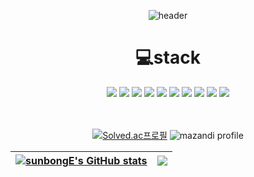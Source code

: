 <div align="center">

![header](https://capsule-render.vercel.app/api?type=Waving&color=&height=300&section=header&text=TaeHo%20GitHub&fontSize=90)


<h1> 💻stack</h1>
<img src="https://img.shields.io/badge/Java-3776AB?style=flat&logo=Java&logoColor=white"/>
<img src="https://img.shields.io/badge/SpringBoot-43B02A?style=flat&logo=SpringBoot&logoColor=white"/>
<!-- <img src="https://img.shields.io/badge/SpringSecurity-43B02A?style=flat&logo=SpringSecurity&logoColor=white"/> -->
<img src="https://img.shields.io/badge/Python-3776AB?style=flat&logo=Python&logoColor=white"/>
<img src="https://img.shields.io/badge/Django-092E20?style=flat&logo=Django&logoColor=white"/>
<img src="https://img.shields.io/badge/Vue.js-569A31?style=flat&logo=Vue.js&logoColor=white"/>
<img src="https://img.shields.io/badge/Selenium-43B02A?style=flat&logo=Selenium&logoColor=white"/>
<img src="https://img.shields.io/badge/-MySQL-%234479A1?style=flat&logo=MySQL&logoColor=white"/>
<img src="https://img.shields.io/badge/MongoDB-13aa52%234479A1?style=flat&logo=mongodb&logoColor=white"/>
<img src="https://img.shields.io/badge/Redis-red?style=flat&logo=Redis S3&logoColor=white"/>
<img src="https://img.shields.io/badge/JPA-grey?style=flat&logo=JPA&logoColor=white"/>
		



<br><br>
[![Solved.ac프로필](http://mazassumnida.wtf/api/v2/generate_badge?boj=xogh0175)](https://solved.ac/xogh0175) ![mazandi profile](http://mazandi.herokuapp.com/api?handle=xogh0175&theme=warm)

| [![sunbongE's GitHub stats](https://github-readme-stats.vercel.app/api?username=sunbongE&show_icons=true&theme=cobalt)](https://github.com/sunbongE) | <a href="https://github.com/anuraghazra/github-readme-stats"><img align="center" src="https://github-readme-stats.vercel.app/api/top-langs/?username=sunbongE&layout=compact&theme=buefy&hide_border=true" /></a> |
| ------------- | ------------- |


</div>



	

